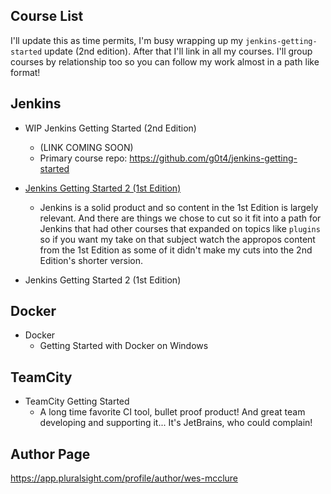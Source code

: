 ## Course List

I'll update this as time permits, I'm busy wrapping up my `jenkins-getting-started` update (2nd edition). After that I'll link in all my courses. I'll group courses by relationship too so you can follow my work almost in a path like format!

## Jenkins

- WIP Jenkins Getting Started (2nd Edition) 
  - (LINK COMING SOON)
  - Primary course repo: https://github.com/g0t4/jenkins-getting-started
- [Jenkins Getting Started 2 (1st Edition)](https://app.pluralsight.com/library/courses/jenkins-2-getting-started)
    - Jenkins is a solid product and so content in the 1st Edition is largely relevant. And there are things we chose to cut so it fit into a path for Jenkins that had other courses that expanded on topics like `plugins` so if you want my take on that subject watch the appropos content from the 1st Edition as some of it didn't make my cuts into the 2nd Edition's shorter version. 

- Jenkins Getting Started 2 (1st Edition)

## Docker

- Docker
  - Getting Started with Docker on Windows

## TeamCity

- TeamCity Getting Started
  - A long time favorite CI tool, bullet proof product! And great team developing and supporting it... It's JetBrains, who could complain!
 
## Author Page

https://app.pluralsight.com/profile/author/wes-mcclure 

## 
